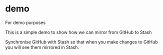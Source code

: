 # demo
For demo purposes

This is a simple demo to show how we can mirror from GitHub to Stash

Synchronise GitHub with Stash so that when you make changes to GitHub you will see them mirrored in Stash.
